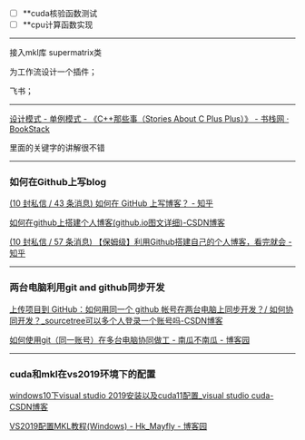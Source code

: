 
- [ ] **cuda核验函数测试
- [ ] **cpu计算函数实现

---

接入mkl库
supermatrix类



为工作流设计一个插件；

飞书；

---

[设计模式 - 单例模式 - 《C++那些事（Stories About C Plus Plus）》 - 书栈网 · BookStack](https://www.bookstack.cn/read/CPlusPlusThings/68fdd6c8536795e6.md)

里面的关键字的讲解很不错

---
### 如何在Github上写blog

[(10 封私信 / 43 条消息) 如何在 GitHub 上写博客？ - 知乎](https://zhuanlan.zhihu.com/p/371995929)

[如何在github上搭建个人博客(github.io图文详细)-CSDN博客](https://blog.csdn.net/m0_65919209/article/details/139295533)

[(10 封私信 / 57 条消息) 【保姆级】利用Github搭建自己的个人博客，看完就会 - 知乎](https://zhuanlan.zhihu.com/p/392994381)

---
### 两台电脑利用git and github同步开发
[上传项目到 GitHub：如何用同一个 github 帐号在两台电脑上同步开发？/ 如何协同开发？_sourcetree可以多个人登录一个账号吗-CSDN博客](https://blog.csdn.net/zeqiao/article/details/75124532?fromshare=blogdetail&sharetype=blogdetail&sharerId=75124532&sharerefer=PC&sharesource=cos03&sharefrom=from_link)

[如何使用git（同一账号）在多台电脑协同做工 - 南瓜不南瓜 - 博客园](https://www.cnblogs.com/Ye-zixiao/p/12233193.html)

---

### cuda和mkl在vs2019环境下的配置
[windows10下visual studio 2019安装以及cuda11配置_visual studio cuda-CSDN博客](https://blog.csdn.net/qunsorber/article/details/122255530)

[VS2019配置MKL教程(Windows) - Hk_Mayfly - 博客园](https://www.cnblogs.com/Mayfly-nymph/p/11617651.html)